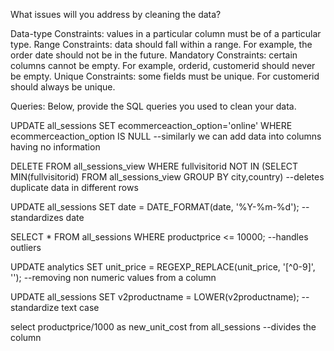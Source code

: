 What issues will you address by cleaning the data?

Data-type Constraints: values in a particular column must be of a particular type. 
Range Constraints: data should fall within a range. For example, the order date should not be in the future.
Mandatory Constraints: certain columns cannot be empty. For example, orderid, customerid should never be empty.
Unique Constraints: some fields must be unique. For customerid should always be unique.





Queries:
Below, provide the SQL queries you used to clean your data.

UPDATE all_sessions
SET ecommerceaction_option='online'
WHERE ecommerceaction_option IS NULL
--similarly we can add data into columns having no information

DELETE FROM all_sessions_view
WHERE fullvisitorid NOT IN 
(SELECT MIN(fullvisitorid)
	FROM all_sessions_view
	GROUP BY city,country)
 --deletes duplicate data in different rows

 UPDATE all_sessions
SET date = DATE_FORMAT(date, '%Y-%m-%d');
--standardizes date

SELECT *
FROM all_sessions
WHERE productprice <= 10000;
--handles outliers

UPDATE analytics
SET unit_price = REGEXP_REPLACE(unit_price, '[^0-9]', '');
--removing non numeric values from a column

UPDATE all_sessions
SET v2productname = LOWER(v2productname);
--standardize text case

select productprice/1000 as new_unit_cost
from all_sessions
--divides the column
